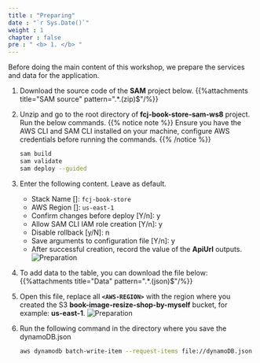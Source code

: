 ```yaml
---
title : "Preparing"
date : "`r Sys.Date()`"
weight : 1
chapter : false
pre : " <b> 1. </b> "
---
```


Before doing the main content of this workshop, we prepare the services and data for the application.

1. Download the source code of the **SAM** project below.
    {{%attachments title="SAM source" pattern=".*\.(zip)$"/%}}

2. Unzip and go to the root directory of **fcj-book-store-sam-ws8** project. Run the below commands.
{{% notice note %}}
Ensure you have the AWS CLI and SAM CLI installed on your machine, configure AWS credentials before running the commands.
{{% /notice %}}

    ```bash
    sam build
    sam validate
    sam deploy --guided
    ```

3. Enter the following content. Leave as default.
    - Stack Name []: `fcj-book-store`
    - AWS Region []: `us-east-1`
    - Confirm changes before deploy [Y/n]: y
    - Allow SAM CLI IAM role creation [Y/n]: y
    - Disable rollback [y/N]: n
    - Save arguments to configuration file [Y/n]: y
    - After successful creation, record the value of the **ApiUrl** outputs.
      ![Preparation](/images/temp/1/1.png?width=90pc)

4. To add data to the table, you can download the file below:
{{%attachments title="Data" pattern=".*\.(json)$"/%}}

5. Open this file, replace all **`<AWS-REGION>`** with the region where you created the S3 **book-image-resize-shop-by-myself** bucket, for example: **us-east-1**.
  ![Preparation](/images/temp/1/2.png?width=90pc)

6. Run the following command in the directory where you save the dynamoDB.json

    ```bash
    aws dynamodb batch-write-item --request-items file://dynamoDB.json
    ```
